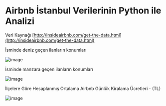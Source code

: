 # Airbnb İstanbul Verilerinin Python ile Analizi

Veri Kaynağı
[http://insideairbnb.com/get-the-data.html](http://insideairbnb.com/get-the-data.html)

İsminde deniz geçen ilanların konumları

![image](https://user-images.githubusercontent.com/3392893/130916533-fbc2ea10-657d-4a54-a2a9-ab2d2ee2ed6a.png)

İsminde manzara geçen ilanların konumları

![image](https://user-images.githubusercontent.com/3392893/130916613-662d9dd1-9be8-43ca-b817-d596d14e438e.png)

İlçelere Göre Hesaplanmış Ortalama Airbnb Günlük Kiralama Ücretleri - (TL)

![image](https://user-images.githubusercontent.com/3392893/130916695-484a8575-605a-40dd-8361-dc0d083518ae.png)


